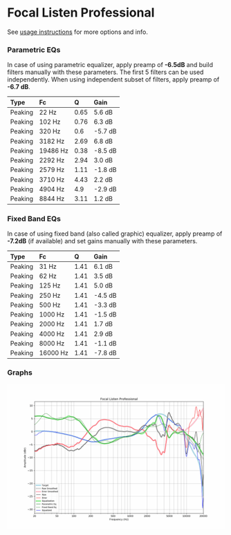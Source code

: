 # Focal Listen Professional
See [usage instructions](https://github.com/jaakkopasanen/AutoEq#usage) for more options and info.

### Parametric EQs
In case of using parametric equalizer, apply preamp of **-6.5dB** and build filters manually
with these parameters. The first 5 filters can be used independently.
When using independent subset of filters, apply preamp of **-6.7 dB**.

| Type    | Fc       |    Q | Gain    |
|:--------|:---------|:-----|:--------|
| Peaking | 22 Hz    | 0.65 | 5.6 dB  |
| Peaking | 102 Hz   | 0.76 | 6.3 dB  |
| Peaking | 320 Hz   | 0.6  | -5.7 dB |
| Peaking | 3182 Hz  | 2.69 | 6.8 dB  |
| Peaking | 19486 Hz | 0.38 | -8.5 dB |
| Peaking | 2292 Hz  | 2.94 | 3.0 dB  |
| Peaking | 2579 Hz  | 1.11 | -1.8 dB |
| Peaking | 3710 Hz  | 4.43 | 2.2 dB  |
| Peaking | 4904 Hz  | 4.9  | -2.9 dB |
| Peaking | 8844 Hz  | 3.11 | 1.2 dB  |

### Fixed Band EQs
In case of using fixed band (also called graphic) equalizer, apply preamp of **-7.2dB**
(if available) and set gains manually with these parameters.

| Type    | Fc       |    Q | Gain    |
|:--------|:---------|:-----|:--------|
| Peaking | 31 Hz    | 1.41 | 6.1 dB  |
| Peaking | 62 Hz    | 1.41 | 3.5 dB  |
| Peaking | 125 Hz   | 1.41 | 5.0 dB  |
| Peaking | 250 Hz   | 1.41 | -4.5 dB |
| Peaking | 500 Hz   | 1.41 | -3.3 dB |
| Peaking | 1000 Hz  | 1.41 | -1.5 dB |
| Peaking | 2000 Hz  | 1.41 | 1.7 dB  |
| Peaking | 4000 Hz  | 1.41 | 2.9 dB  |
| Peaking | 8000 Hz  | 1.41 | -1.1 dB |
| Peaking | 16000 Hz | 1.41 | -7.8 dB |

### Graphs
![](./Focal%20Listen%20Professional.png)